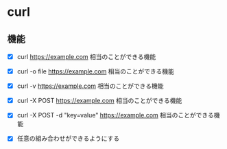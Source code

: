 # curl
 ## 機能
 - [x] curl https://example.com 相当のことができる機能
 - [x] curl -o file https://example.com 相当のことができる機能
 - [x] curl -v  https://example.com 相当のことができる機能

 - [x] curl -X POST https://example.com 相当のことができる機能
 - [x] curl -X POST -d "key=value" https://example.com 相当のことができる機能

 - [x] 任意の組み合わせができるようにする